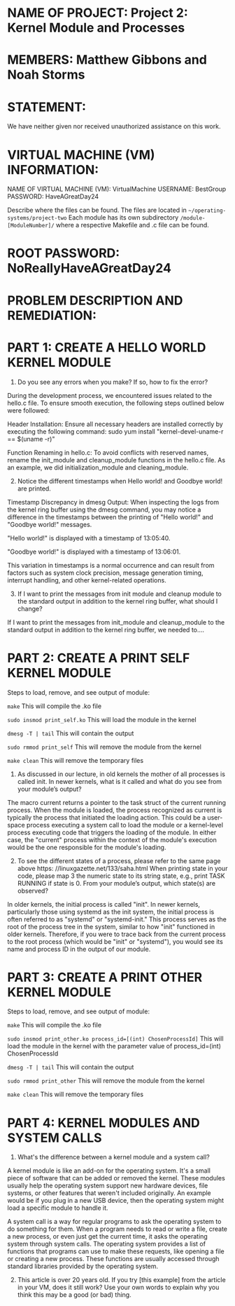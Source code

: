 NAME OF PROJECT: Project 2: Kernel Module and Processes
================

MEMBERS: Matthew Gibbons and Noah Storms
========

STATEMENT:
==========
We have neither given nor received unauthorized assistance on this work.

VIRTUAL MACHINE (VM) INFORMATION:
=================================
NAME OF VIRTUAL MACHINE (VM): VirtualMachine
USERNAME: BestGroup
PASSWORD: HaveAGreatDay24

Describe where the files can be found.
The files are located in `~/operating-systems/project-two`
Each module has its own subdirectory `/module-[ModuleNumber]/` where a respective Makefile and .c file can be found.

ROOT PASSWORD: NoReallyHaveAGreatDay24
==============

PROBLEM DESCRIPTION AND REMEDIATION:
====================================
PART 1: CREATE A HELLO WORLD KERNEL MODULE
==========================================
1. Do you see any errors when you make? If so, how to fix the error?

During the development process, we encountered issues related to the hello.c file. To ensure smooth execution, the following steps outlined below were followed:

Header Installation:
Ensure all necessary headers are installed correctly by executing the following command:
sudo yum install "kernel-devel-uname-r == $(uname -r)"

Function Renaming in hello.c:
To avoid conflicts with reserved names, rename the init_module and cleanup_module functions in the hello.c file. As an example, we did initialization_module and cleaning_module.

2. Notice the different timestamps when Hello world! and Goodbye world! are printed.

Timestamp Discrepancy in dmesg Output:
When inspecting the logs from the kernel ring buffer using the dmesg command, you may notice a difference in the timestamps between the printing of "Hello world!" and "Goodbye world!" messages.

"Hello world!" is displayed with a timestamp of 13:05:40.

"Goodbye world!" is displayed with a timestamp of 13:06:01.

This variation in timestamps is a normal occurrence and can result from factors such as system clock precision, message generation timing, interrupt handling, and other kernel-related operations.

3. If I want to print the messages from init module and cleanup module to the standard output in addition to the kernel ring buffer, what should I change?

If I want to print the messages from init_module and cleanup_module to the standard output in addition to the kernel ring buffer, we needed to....

PART 2: CREATE A PRINT SELF KERNEL MODULE 
=========================================
Steps to load, remove, and see output of module:

`make` This will compile the .ko file

`sudo insmod print_self.ko` This will load the module in the kernel

`dmesg -T | tail` This will contain the output

`sudo rmmod print_self` This will remove the module from the kernel

`make clean` This will remove the temporary files

1. As discussed in our lecture, in old kernels the mother of all processes is called init. In newer kernels, what is it called and what do you see from your module’s output?

The macro current returns a pointer to the task struct of the current running process. When the module is loaded, the process recognized as current is typically the process that initiated the loading action. This could be a user-space process executing a system call to load the module or a kernel-level process executing code that triggers the loading of the module. In either case, the "current" process within the context of the module's execution would be the one responsible for the module's loading.

2. To see the different states of a process, please refer to the same page above https: //linuxgazette.net/133/saha.html When printing state in your code, please map 3 the numeric state to its string state, e.g., print TASK RUNNING if state is 0. From your module’s output, which state(s) are observed?

In older kernels, the initial process is called "init". In newer kernels, particularly those using systemd as the init system, the initial process is often referred to as "systemd" or "systemd-init." This process serves as the root of the process tree in the system, similar to how "init" functioned in older kernels. Therefore, if you were to trace back from the current process to the root process (which would be "init" or "systemd"), you would see its name and process ID in the output of our module.



PART 3: CREATE A PRINT OTHER KERNEL MODULE
==========================================
Steps to load, remove, and see output of module:

`make` This will compile the .ko file

`sudo insmod print_other.ko process_id=[(int) ChosenProcessId]` This will load the module in the kernel with the parameter value of process_id=(int) ChosenProcessId

`dmesg -T | tail` This will contain the output

`sudo rmmod print_other` This will remove the module from the kernel

`make clean` This will remove the temporary files

PART 4: KERNEL MODULES AND SYSTEM CALLS
========================================
1. What's the difference between a kernel module and a system call?

A kernel module is like an add-on for the operating system. It's a small piece of software that can be added or removed the kernel. These modules usually help the operating system support new hardware devices, file systems, or other features that weren't included originally. An example would be if you plug in a new USB device, then the operating system might load a specific module to handle it.

A system call is a way for regular programs to ask the operating system to do something for them. When a program needs to read or write a file, create a new process, or even just get the current time, it asks the operating system through system calls. The operating system provides a list of functions that programs can use to make these requests, like opening a file or creating a new process. These functions are usually accessed through standard libraries provided by the operating system.

2. This article is over 20 years old. If you try [this example] from the article in your VM, does it still work? Use your own words to explain why you think this may be a good (or bad) thing.
